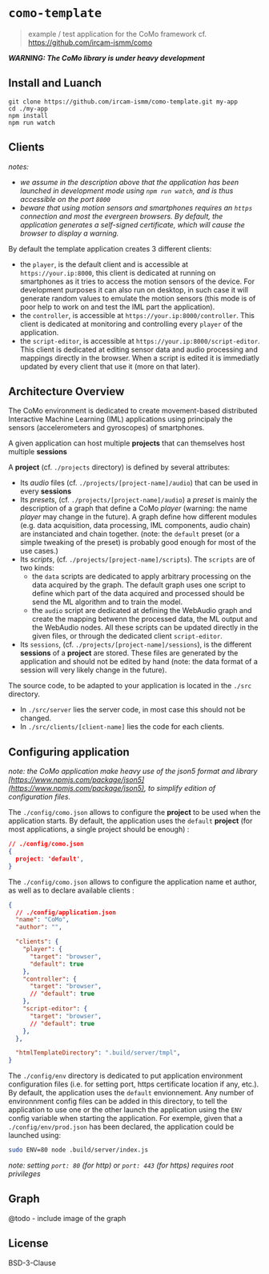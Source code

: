 # `como-template`

> example / test application for the CoMo framework
> cf. https://github.com/ircam-ismm/como

__*WARNING: The CoMo library is under heavy development*__

## Install and Luanch

```
git clone https://github.com/ircam-ismm/como-template.git my-app
cd ./my-app
npm install
npm run watch
```

## Clients 

*notes:*
  - *we assume in the description above that the application has been launched in development mode using `npm run watch`, and is thus accessible on the port `8000`*
  - *beware that using motion sensors and smartphones requires an `https` connection and most the evergreen browsers. By default, the application generates a self-signed certificate, which will cause the browser to display a warning.*

By default the template application creates 3 different clients:
  - the `player`, is the default client and is accessible at `https://your.ip:8000`, this client is dedicated at running on smartphones as it tries to access the motion sensors of the device. For development purposes it can also run on desktop, in such case it will generate random values to emulate the motion sensors (this mode is of poor help to work on and test the IML part the application).
  - the `controller`, is accessible at `https://your.ip:8000/controller`. This client is dedicated at monitoring and controlling every `player` of the application.
  - the `script-editor`, is accessible at `https://your.ip:8000/script-editor`. This client is dedicated at editing sensor data and audio processing and mappings directly in the browser. When a script is edited it is immediatly updated by every client that use it (more on that later).

## Architecture Overview

The CoMo environment is dedicated to create movement-based distributed Interactive Machine Learning (IML) applications using principaly the sensors (accelerometers and gyroscopes) of smartphones.

A given application can host multiple __projects__ that can themselves host multiple __sessions__

A __project__ (cf. `./projects` directory) is defined by several attributes:
  - Its *audio* files (cf. `./projects/[project-name]/audio`) that can be used in every __sessions__
  - Its *presets*, (cf. `./projects/[project-name]/audio`) a *preset* is mainly the description of a graph that define a CoMo *player* (warning: the  name *player* may change in the future). A graph define how different modules (e.g. data acquisition, data processing, IML components, audio chain) are instanciated and chain together. (note: the `default` preset (or a simple tweaking of the preset) is probably good enough for most of the use cases.)
  - Its *scripts*, (cf. `./projects/[project-name]/scripts`). The `scripts` are of two kinds: 
    + the `data` scripts are dedicated to apply arbitrary processing on the data acquired by the graph. The default graph uses one script to define which part of the data acquired and processed should be send the ML algorithm and to train the model.
    + the `audio` script are dedicated at defining the WebAudio graph and create the mapping betwenn the processed data, the ML output and the WebAudio nodes.
  All these scripts can be updated directly in the given files, or through the dedicated client `script-editor`.
  - Its `sessions`, (cf. `./projects/[project-name]/sessions`), is the different __sessions__ of a __project__ are stored. These files are generated by the application and should not be edited by hand (note: the data format of a session will very likely change in the future).

The source code, to be adapted to your application is located in the `./src` directory. 
  - In `./src/server` lies the server code, in most case this should not be changed.
  - In `./src/clients/[client-name]` lies the code for each clients.

## Configuring application

*note: the CoMo application make heavy use of the json5 format and library [https://www.npmjs.com/package/json5](https://www.npmjs.com/package/json5), to simplify edition of configuration files.*

The `./config/como.json` allows to configure the **project** to be used when the application starts. By default, the application uses the `default` **project** (for most applications, a single project should be enough) : 

```json
// ./config/como.json
{
  project: 'default',
}
```

The `./config/como.json` allows to configure the application name et author, as well as to declare available clients :

```json
{
  // ./config/application.json
  "name": "CoMo",
  "author": "",

  "clients": {
    "player": {
      "target": "browser",
      "default": true
    },
    "controller": {
      "target": "browser",
      // "default": true
    },
    "script-editor": {
      "target": "browser",
      // "default": true
    },
  },

  "htmlTemplateDirectory": ".build/server/tmpl",
}
```

The `./config/env` directory is dedicated to put application environment configuration files (i.e. for setting port, https certificate location if any, etc.). By default, the application uses the `default` envionnement. Any number of environnment config files can be added in this directory, to tell the application to use one or the other launch the application using the `ENV` config variable when starting the application.
For exemple, given that a `./config/env/prod.json` has been declared, the application could be launched using:

```sh
sudo ENV=80 node .build/server/index.js
```

*note: setting `port: 80` (for http) or `port: 443` (for https) requires root privileges*

## Graph

@todo - include image of the graph

## License

BSD-3-Clause
